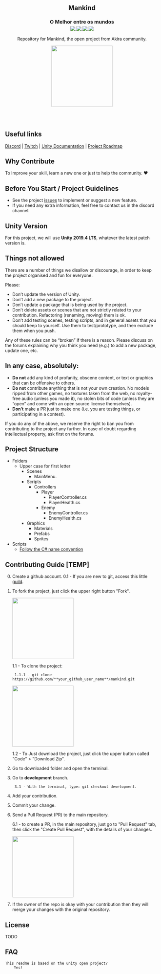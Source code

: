 <h2 align="center">
	Mankind
</h2>
<h3 align="center">
	O Melhor entre os mundos
	<br>
	<a href="https://img.shields.io/badge/type-Open Project-green">
		<img src="https://img.shields.io/badge/type-Open Project-green" align="center">
	</a>
    <a href="https://img.shields.io/github/repo-size/rsaz/mankind">
        <img src="https://img.shields.io/github/repo-size/rsaz/mankind" align="center"/>
    </a>	
    <a href="https://img.shields.io/github/contributors/rsaz/mankind.svg">
        <img src="https://img.shields.io/github/contributors/rsaz/mankind.svg" align="center"/>
    </a>
    <a href="https://img.shields.io/github/stars/rsaz/mankind?style=social">
        <img src="https://img.shields.io/github/stars/rsaz/mankind?style=social" align="center"/>
    </a>	
	<br>
</h3>

<p align="center">
	Repository for Mankind, the open project from Akira community.
</p>

<p align="center">
	<img src="https://unity3d.com/profiles/unity3d/themes/unity/images/ui/ui/unity-logo-black.svg" width="200" align="center">
</p>

<br>
<br>


## Useful links
[Discord](https://discord.com/invite/PyPJfGK) | [Twitch](https://www.twitch.tv/id_akira) | [Unity Documentation](https://docs.unity3d.com/Manual/index.html) | [Project Roadmap](https://github.com/rsaz/mankind/projects)


## Why Contribute
To Improve your skill, learn a new one or just to help the community. ❤

## Before You Start / Project Guidelines
* See the project [issues](https://github.com/rsaz/mankind/issues) to implement or suggest a new feature.
* If you need any extra information, feel free to contact us in the discord channel.

## Unity Version
For this project, we will use **Unity 2019.4 LTS**, whatever the latest patch version is. 

## Things not allowed
There are a number of things we disallow or discourage, in order to keep the project organised and fun for everyone.

Please:
* Don’t update the version of Unity.
* Don’t add a new package to the project.
* Don’t update a package that is being used by the project.
* Don’t delete assets or scenes that are not strictly related to your contribution. Refactoring (renaming, moving) them is ok.
* Don’t add testing scenes, testing scripts, and in general assets that you should keep to yourself. Use them to test/prototype, and then exclude them when you push.

Any of these rules can be “broken” if there is a reason. Please discuss on the forums explaining why you think you need (e.g.) to add a new package, update one, etc.

## In any case, absolutely:
* **Do not** add any kind of profanity, obscene content, or text or graphics that can be offensive to others.
* **Do not** contribute anything that is not your own creation. No models ripped from other games, no textures taken from the web, no royalty-free audio (unless you made it), no stolen bits of code (unless they are “open” and come with an open source license themselves).
* **Don’t** make a PR just to make one (i.e. you are testing things, or participating in a contest).

If you do any of the above, we reserve the right to ban you from contributing to the project any further. In case of doubt regarding intellectual property, ask first on the forums.

## Project Structure
* Folders
	* Upper case for first letter
		* Scenes
			* MainMenu.
		* Scripts
			* Controllers
				* Player
					* PlayerController.cs
					* PlayerHealth.cs
				* Enemy
					* EnemyController.cs
					* EnemyHealth.cs
		* Graphics
			* Materials
			* Prefabs
			* Sprites
* Scripts
	* [Follow the C# name convention](https://www.c-sharpcorner.com/UploadFile/8a67c0/C-Sharp-coding-standards-and-naming-conventions/)



## Contributing Guide [TEMP]

0. Create a github account.
	0.1 - If you are new to git, access this little [guild](https://www.atlassian.com/git/tutorials/atlassian-git-cheatsheet). 
1. To fork the project, just click the upper right button "Fork".

	 <p><img src="https://github-images.s3.amazonaws.com/help/bootcamp/Bootcamp-Fork.png"  width="200" align="center"/></p>
	1.1 - To clone the project:	
	
		1.1.1 - git clone https://github.com/**your_github_user_name**/mankind.git
	 <p><img src="https://docs.github.com/assets/images/help/repository/code-button.png"  width="200" align="center"/></p>
		
	1.2 - To Just download the project, just click the upper button called "Code" > "Download Zip".
2. Go to downloaded folder and open the terminal.
3. Go to **development** branch.
	
		3.1 - With the terminal, type: git checkout development.
4. Add your contribution.
5. Commit your change.
6. Send a Pull Request (PR) to the main repository.

	6.1 - to create a PR, in the main repository, just go to "Pull Request" tab, then click the "Create Pull Request", with the details of your changes.
	 <p><img src="https://docs.github.com/assets/images/help/pull_requests/pullrequest-send.png"  width="200" align="center"/></p>
	
7. If the owner of the repo is okay with your contribution then they will merge your changes with the original repository.

## License

TODO

## FAQ
	
	This readme is based on the unity open project?
		Yes! 


